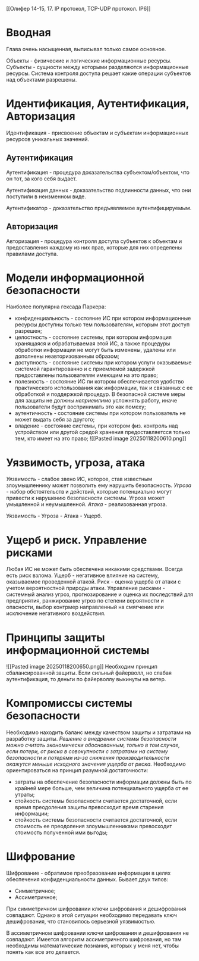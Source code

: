 [[Олифер 14-15, 17. IP протокол, TCP-UDP протокол. IP6]]
# Вводная
Глава очень насыщенная, выписывал только самое основное.

Объекты - физические и логические информационные ресурсы.
Субъекты - сущности между которыми разделяются информационные ресурсы.
Система контроля доступа решает какие операции субъектов над объектами разрешены.

# Идентификация, Аутентификация, Авторизация
Идентификация - присвоение объектам и субъектам информационных ресурсов уникальных значений.

## Аутентификация
Аутентификация - процедура доказательства субъектом/объектом, что он тот, за кого себя выдает.

Аутентификация данных - доказательство подлинности данных, что они поступили в неизменном виде.

Аутентификатор - доказательство предъявляемое аутентифицируемым.
## Авторизация
Авторизация - процедура контроля доступа субъектов к объектам и предоставления каждому из них прав, которые для них определены правилами доступа.
# Модели информационной безопасности
Наиболее популярна гексада Паркера:
- конфиденциальность - состояние ИС при котором информационные ресурсы доступны только тем пользователям, которым этот доступ разрешен;
- целостность - состояние системы, при котором информация хранящаяся и обрабатываемая этой ИС, а также процедуры обработки информации не могут быть изменены, удалены или дополнены неавторизованным образом;
- доступность - состояние системы при котором услуги оказываемые системой гарантированно и с приемлемой задержкой предоставлены пользователям имеющим на это право;
- полезность - состояние ИС пи котором обеспечивается удобство практического использования как информации, так и связанных с ее обработкой и поддержкой процедур. В безопасной системе меры для защиты не должны *неприемлимо* усложнять работу, иначе пользователи будут воспринимать это как помеху;
- аутентичность - состояние системы при котором пользователь не может выдать себя за другого;
- владение - состояние системы, при котором физ. контроль над устройством или другой средой хранения предоставляетсся только тем, кто имеет на это право;
![[Pasted image 20250118200610.png]]
# Уязвимость, угроза, атака
*Уязвимость* - слабое звено ИС, которое, став известным злоумышленнику может позволить ему нарушить безопасность.
*Угроза* - набор обстоятельств и действий, которые потенциально могут привести к нарушению безопасности системы. Угроза может умышленной и неумышленной.
*Атака* - реализованная угроза.

Уязвимость - Угроза - Атака - Ущерб.

# Ущерб и риск. Управление рисками
Любая ИС не может быть обеспечена никакими средствами. Всегда есть риск взлома. 
Ущерб - негативное влияние на систему, оказываемое проведенной атакой.
Риск - оценка ущерба от атаки с учетом вероятностной природы атаки.
Управление рисками - системный анализ угроз, прогнозирование и оценка их последствий для предприятия, ранжирование угроз по степени вероятности и опасности, выбор контрмер направленный на смягчение или исключение негативного воздействия.

# Принципы защиты информационной системы
![[Pasted image 20250118200650.png]]
Необходим принцип сбалансированной защиты. Если сильный файерволл, но слабая аутентификация, то деньги по файерволлу выкинуты на ветер.
# Компромиссы системы безопасности
Необходимо находить баланс между качеством защиты и затратами на разработку защиты.
*Решение о внедрении системы безопасности можно считать экономически обоснованным, только в том случае, если потери, от риска в совокупности с затратами на систему безопасности и потерями из-за снижения производительности окажутся меньше исходного значения ущерба от риска.*
Необходимо ориентироваться на принцип разумной достаточности:
- затраты на обеспечение безопасности информации должны быть по крайней мере больше, чем величина потенциального ущерба от ее утраты;
- стойкость системы безопасности считается достаточной, если время преодоления защиты превосходит время старения информации;
- стойкость системы безопасности считается достаточной, если стоимость ее преодоления злоумышленниками превосходит стоимость полученной ими выгоды;

# Шифрование
Шифрование - обратимое преобразование информации в целях обеспечения конфиденциальности данных.
Бывает двух типов:
- Симметричное;
- Ассиметричное;

При симметричном шифровании ключи шифрования и дешифрования совпадают. Однако в этой ситуации необходимо передавать ключ дешифрования, что становилось серьезной уязвимостью. 

В ассиметричном шифровании ключи шифрования и дешифрования не совпадают. Имеется алгоритм ассиметричного шифрования, но там необходимы математические познания, которых у меня нет, чтобы понять как все это делается.